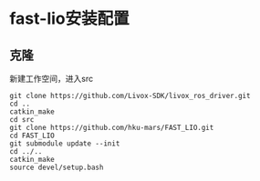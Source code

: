 # fast-lio安装配置

## 克隆

新建工作空间，进入src

```
git clone https://github.com/Livox-SDK/livox_ros_driver.git
cd ..
catkin_make
cd src
git clone https://github.com/hku-mars/FAST_LIO.git
cd FAST_LIO
git submodule update --init
cd ../..
catkin_make
source devel/setup.bash
```

